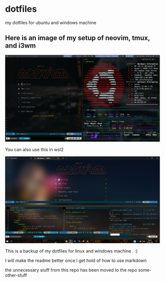 # dotfiles
my dotfiles for ubuntu and windows machine

## Here is an image of my setup of neovim, tmux, and i3wm

![nvim, tmux, i3 in action screenshot](./images/firstricenvimi3tmux.png)

You can also use this in wsl2

![nvim, tmux in windows wsl2 screenshot](./images/windows10rice1stSSsame2ndpic.png)

This is a backup of my dotfiles for linux and windows machine . :)

I will make the readme better once I get hold of how to use markdown 

the unnecessary stuff from this repo has been moved to the repo some-other-stuff
